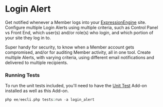 # Login Alert

Get notified whenever a Member logs into your [ExpressionEngine](https://expressionengine.com/ "ExpressionEngine") site. Configure multiple Login Alerts using multiple criteria, such as Control Panel vs Front End, which user(s) and/or role(s) who login, and which portion of your site they log in to. 

Super handy for security, to know when a Member account gets compromised, and/or for auditing Member activity, all in one tool. Create multiple Alerts, with varying criteria, using different email notifications and delivered to multiple recipients. 

### Running Tests

To run the unit tests included, you'll need to have the [Unit Test](https://expressionengine.com/add-ons/unit-tests "Unit Test") Add-on installed as well as this Add-on. 

```php
php ee/eecli.php tests:run -a login_alert
```